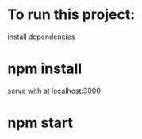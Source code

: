 # To run this project:

install dependencies
# npm install

serve with at localhost:3000
# npm start
